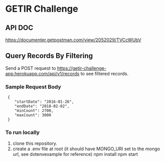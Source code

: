 
# GETIR Challenge
## API DOC
https://documenter.getpostman.com/view/2052029/TVCcWUbV

## Query Records By Filtering
Send a POST request to https://getir-challenge-app.herokuapp.com/api/v1/records to see filtered records.

### Sample Request Body
```
 {
    "startDate": "2016-01-26", 
    "endDate": "2018-02-02", 
    "minCount": 2700, 
    "maxCount": 3000
 }
```
 
### To run locally
1. clone this repository.
2. create a .env file at root (it should have MONGO_URI set to the mongo url, see dotenvexample for reference)
npm install
npm start
